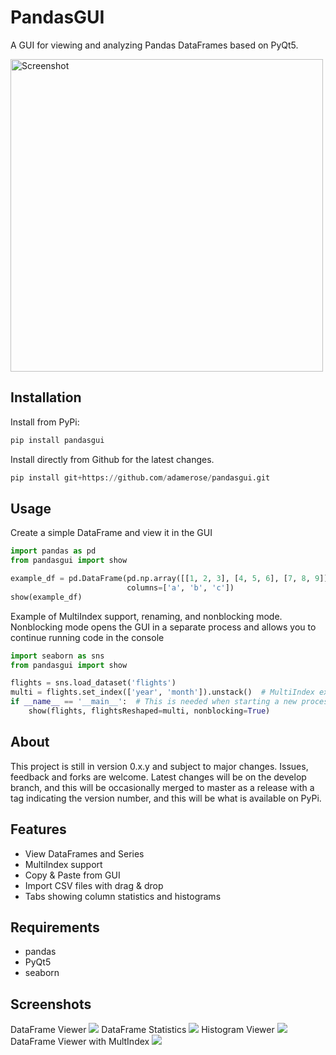 # PandasGUI

A GUI for viewing and analyzing Pandas DataFrames based on PyQt5.

<img src="https://raw.githubusercontent.com/adamerose/pandasgui/master/docs/screenshot1.png" alt="Screenshot" width="500"/>

## Installation

Install from PyPi:

```python
pip install pandasgui
```

Install directly from Github for the latest changes.

```python
pip install git+https://github.com/adamerose/pandasgui.git
```


## Usage
Create a simple DataFrame and view it in the GUI
```python
import pandas as pd
from pandasgui import show

example_df = pd.DataFrame(pd.np.array([[1, 2, 3], [4, 5, 6], [7, 8, 9]]),
                          columns=['a', 'b', 'c'])
show(example_df)

```

Example of MultiIndex support, renaming, and nonblocking mode. Nonblocking mode opens the GUI in a separate process and allows you to continue running code in the console
```python
import seaborn as sns
from pandasgui import show

flights = sns.load_dataset('flights')
multi = flights.set_index(['year', 'month']).unstack()  # MultiIndex example
if __name__ == '__main__':  # This is needed when starting a new process. Not necessary in interactive console.
    show(flights, flightsReshaped=multi, nonblocking=True)

```

## About
This project is still in version 0.x.y and subject to major changes. Issues, feedback and forks are welcome. 
Latest changes will be on the develop branch, and this will be occasionally merged to master as a release with a
tag indicating the version number, and this will be what is available on PyPi.

## Features
- View DataFrames and Series
- MultiIndex support
- Copy & Paste from GUI
- Import CSV files with drag & drop
- Tabs showing column statistics and histograms

## Requirements
- pandas
- PyQt5
- seaborn

## Screenshots
DataFrame Viewer
![](https://raw.githubusercontent.com/adamerose/pandasgui/master/docs/screenshot1.png)
DataFrame Statistics
![](https://raw.githubusercontent.com/adamerose/pandasgui/master/docs/screenshot2.png)
Histogram Viewer
![](https://raw.githubusercontent.com/adamerose/pandasgui/master/docs/screenshot3.png)
DataFrame Viewer with MultIndex
![](https://raw.githubusercontent.com/adamerose/pandasgui/master/docs/screenshot4.png)